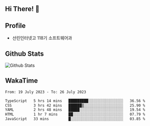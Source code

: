 ## Hi There! 👋

## Profile

-   선린인터넷고 118기 소프트웨어과

## Github Stats

![Github Stats](https://github-readme-stats.vercel.app/api/top-langs/?username=NY0510&theme=tokyonight&hide_border=true&layout=compact)

## WakaTime

<!--START_SECTION:waka-->

```txt
From: 19 July 2023 - To: 26 July 2023

TypeScript   5 hrs 14 mins   █████████░░░░░░░░░░░░░░░░   36.56 %
CSS          3 hrs 42 mins   ██████▒░░░░░░░░░░░░░░░░░░   25.90 %
YAML         2 hrs 48 mins   █████░░░░░░░░░░░░░░░░░░░░   19.54 %
HTML         1 hr 7 mins     ██░░░░░░░░░░░░░░░░░░░░░░░   07.79 %
JavaScript   33 mins         █░░░░░░░░░░░░░░░░░░░░░░░░   03.85 %
```

<!--END_SECTION:waka-->
